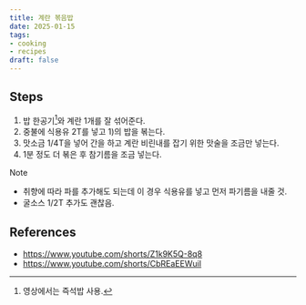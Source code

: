 ```yaml
---
title: 계란 볶음밥
date: 2025-01-15
tags:
- cooking
- recipes
draft: false
---
```


## Steps
1. 밥 한공기[^1]와 계란 1개를 잘 섞어준다.
2. 중불에 식용유 2T를 넣고 1)의 밥을 볶는다.
3. 맛소금 1/4T을 넣어 간을 하고 계란 비린내를 잡기 위한 맛술을 조금만 넣는다.
4. 1분 정도 더 볶은 후 참기름을 조금 넣는다.

[^1]: 영상에서는 즉석밥 사용.

> [!note]
> - 취향에 따라 파를 추가해도 되는데 이 경우 식용유를 넣고 먼저 파기름을 내줄 것.
> - 굴소스 1/2T 추가도 괜찮음.

 
## References
- https://www.youtube.com/shorts/Z1k9K5Q-8q8
- https://www.youtube.com/shorts/CbREaEEWuiI



